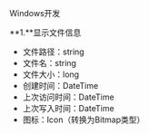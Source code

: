 Windows开发

**1.**显示文件信息

- 文件路径：string
- 文件名：string
- 文件大小：long
- 创建时间：DateTime
- 上次访问时间：DateTime
- 上次写入时间：DateTime
- 图标：Icon（转换为Bitmap类型）

